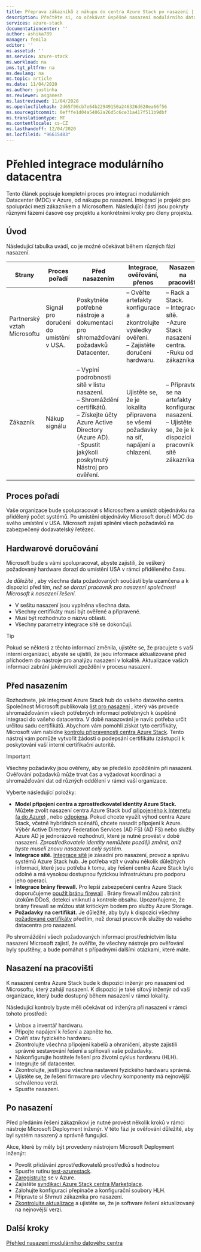 ```yaml
---
title: Přeprava zákazníků z nákupu do centra Azure Stack po nasazení | Microsoft Docs
description: Přečtěte si, co očekávat úspěšné nasazení modulárního datacentra Azure (MDC) v lokalitě, od plánování po nasazení.
services: azure-stack
documentationcenter: ''
author: ashika789
manager: femila
editor: ''
ms.assetid: ''
ms.service: azure-stack
ms.workload: na
pms.tgt_pltfrm: na
ms.devlang: na
ms.topic: article
ms.date: 11/04/2020
ms.author: justinha
ms.reviewer: asganesh
ms.lastreviewed: 11/04/2020
ms.openlocfilehash: 2d65f96cb7e64b22949150a246326d620ea66f56
ms.sourcegitcommit: 0efffe1d04a54062a26d5c6ce31a417f511b9dbf
ms.translationtype: MT
ms.contentlocale: cs-CZ
ms.lasthandoff: 12/04/2020
ms.locfileid: "96615483"
---
```

# <a name="modular-datacenter-integration-overview"></a>Přehled integrace modulárního datacentra

Tento článek popisuje kompletní proces pro integraci modulárních Datacenter (MDC) v Azure, od nákupu po nasazení. Integrací je projekt pro spolupráci mezi zákazníkem a Microsoftem. Následující části jsou pokryty různými fázemi časové osy projektu a konkrétními kroky pro členy projektu.

## <a name="introduction"></a>Úvod

Následující tabulka uvádí, co je možné očekávat během různých fází nasazení.

| Strany |Proces pořadí |Před nasazením |Integrace, ověřování, přenos |Nasazení na pracovišti |Po nasazení |
|---|---------------|---------------|-----------------------------------|--------------------|----------------|
|Partnerský vztah Microsoftu  | Signál pro doručení do umístění v USA.    |Poskytněte potřebné nástroje a dokumentaci pro shromažďování požadavků Datacenter. |– Ověřte artefakty konfigurace a zkontrolujte výsledky ověření.<br>– Zajistěte doručení hardwaru.    |– Rack a Stack.<br>– Integrace sítě.<br>-Azure Stack nasazení centra.<br>-Ruku od zákazníka.    |Registrace a syndikace webu centra Azure Stack.|
|Zákazník   |Nákup signálu   |– Vyplní podrobnosti sítě v listu nasazení.<br>– Shromáždění certifikátů.<br>– Získejte účty Azure Active Directory (Azure AD).<br>-Spustit jakýkoli poskytnutý Nástroj pro ověření.   |Ujistěte se, že je lokalita připravena se všemi požadavky na síť, napájení a chlazení.   |– Připravte se na artefakty konfigurace nasazení.<br>– Ujistěte se, že je k dispozici pracovník sítě zákazníka.   |     |


## <a name="order-process"></a>Proces pořadí

Vaše organizace bude spolupracovat s Microsoftem a umístit objednávku na přidělený počet systémů. Po umístění objednávky Microsoft doručí MDC do svého umístění v USA. Microsoft zajistí splnění všech požadavků na zabezpečený dodavatelský řetězec.

## <a name="hardware-delivery"></a>Hardwarové doručování

Microsoft bude s vámi spolupracovat, abyste zajistili, že veškerý požadovaný hardware dorazí do umístění USA v rámci přiděleného času.

Je *důležité* , aby všechna data požadovaných součástí byla uzamčena a k dispozici před tím, *než se dorazí pracovník pro nasazení společnosti Microsoft k nasazení řešení.*

- V sešitu nasazení jsou vyplněna všechna data.
- Všechny certifikáty musí být ověřené a připravené.
- Musí být rozhodnuto o názvu oblasti.
- Všechny parametry integrace sítě se dokončují.

>[!Tip]
>Pokud se některá z těchto informací změnila, ujistěte se, že pracujete s vaší interní organizací, abyste se ujistili, že jsou informace aktualizované před příchodem do nástroje pro analýzu nasazení v lokalitě. Aktualizace vašich informací zabrání jakémukoli zpoždění v procesu nasazení.

## <a name="predeployment"></a>Před nasazením

Rozhodnete, jak integrovat Azure Stack hub do vašeho datového centra. Společnost Microsoft publikovala [list pro nasazení](../operator/azure-stack-deployment-worksheet.md) , který vás provede shromažďováním všech potřebných informací potřebných k úspěšné integraci do vašeho datacentra. V době nasazování je navíc potřeba určit určitou sadu certifikátů. Abychom vám pomohli získat tyto certifikáty, Microsoft vám nabídne [kontrolu připravenosti centra Azure Stack](../operator/azure-stack-validation-report.md). Tento nástroj vám pomůže vytvořit žádosti o podepsání certifikátu (zástupci) k poskytování vaší interní certifikační autoritě.

>[!Important]
>Všechny požadavky jsou ověřeny, aby se předešlo zpožděním při nasazení. Ověřování požadavků může trvat čas a vyžadovat koordinaci a shromažďování dat od různých oddělení v rámci vaší organizace.

Vyberte následující položky:

- **Model připojení centra a zprostředkovatel identity Azure Stack.** Můžete zvolit nasazení centra Azure Stack buď [připojeného k Internetu (a do Azure)](../operator/azure-stack-connected-deployment.md) , nebo [odpojena](../operator/azure-stack-disconnected-deployment.md). Pokud chcete využít výhod centra Azure Stack, včetně hybridních scénářů, chcete nasadit připojení k Azure. Výběr Active Directory Federation Services (AD FS) (AD FS) nebo služby Azure AD je jednorázové rozhodnutí, které je nutné provést v době nasazení. *Zprostředkovatele identity nemůžete později změnit, aniž byste museli znovu nasazovat celý systém.*
- **Integrace sítě.** [Integrace sítě](../operator/azure-stack-network.md) je zásadní pro nasazení, provoz a správu systémů Azure Stack hub. Je potřeba vzít v úvahu několik důležitých informací, které jsou potřeba k tomu, aby řešení centra Azure Stack bylo odolné a má vysokou dostupnou fyzickou infrastrukturu pro podporu jeho operací.
- **Integrace brány firewall.** Pro lepší zabezpečení centra Azure Stack doporučujeme [použít bránu firewall](../operator/azure-stack-firewall.md) . Brány firewall můžou zabránit útokům DDoS, detekci vniknutí a kontrole obsahu. Upozorňujeme, že brány firewall se můžou stát kritickým bodem pro služby Azure Storage.
- **Požadavky na certifikát.** Je důležité, aby byly k dispozici všechny [požadované certifikáty](../operator/azure-stack-pki-certs.md) předtím, než dorazí pracovník služby do vašeho datacentra pro nasazení.

Po shromáždění všech požadovaných informací prostřednictvím listu nasazení Microsoft zajistí, že ověříte, že všechny nástroje pro ověřování byly spuštěny, a bude pomáhat s případnými dalšími otázkami, které máte.

## <a name="onsite-deployment"></a>Nasazení na pracovišti

K nasazení centra Azure Stack bude k dispozici inženýr pro nasazení od Microsoftu, který zahájí nasazení. K dispozici je také síťový inženýr od vaší organizace, který bude dostupný během nasazení v rámci lokality.

Následující kontroly byste měli očekávat od inženýra při nasazení v rámci tohoto prostředí:

- Unbox a inventář hardwaru.
- Připojte napájení k řešení a zapněte ho.
- Ověří stav fyzického hardwaru.
- Zkontrolujte všechna připojení kabelů a ohraničení, abyste zajistili správné sestavování řešení a splňovali vaše požadavky.
- Nakonfigurujte hostitele řešení pro životní cyklus hardwaru (HLH).
- Integrujte síť datacenter.
- Zkontrolujte, jestli jsou všechna nastavení fyzického hardwaru správná.
- Ujistěte se, že řešení firmware pro všechny komponenty má nejnovější schválenou verzi.
- Spusťte nasazení.

## <a name="post-deployment"></a>Po nasazení

Před předáním řešení zákazníkovi je nutné provést několik kroků v rámci nástroje Microsoft Deployment inženýr. V této fázi je ověřování důležité, aby byl systém nasazený a správně fungující.

Akce, které by měly být provedeny nástrojem Microsoft Deployment inženýr:

- Povolit přidávání zprostředkovatelů prostředků s hodnotou
- Spusťte rutinu [test-azurestack](../operator/azure-stack-diagnostic-test.md).
- [Zaregistrujte](../operator/azure-stack-registration-role.md) se v Azure.
- Zajistěte [syndikaci Azure Stack centra Marketplace](../operator/azure-stack-marketplace.md).
- Zálohujte konfiguraci přepínače a konfigurační soubory HLH.
- Připravte si Shrnutí zákazníka pro nasazení.
- [Zkontrolujte aktualizace](../operator/azure-stack-updates.md) a ujistěte se, že je software řešení aktualizovaný na nejnovější verzi.

## <a name="next-steps"></a>Další kroky

[Přehled nasazení modulárního datového centra](deployment-overview.md)

